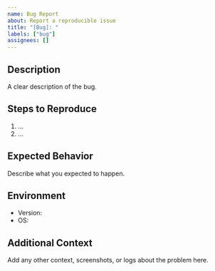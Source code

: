```yaml
---
name: Bug Report
about: Report a reproducible issue
title: "[Bug]: "
labels: ["bug"]
assignees: []
---
```


## Description
A clear description of the bug.

## Steps to Reproduce
1. ...
2. ...

## Expected Behavior
Describe what you expected to happen.

## Environment
- Version: 
- OS: 

## Additional Context
Add any other context, screenshots, or logs about the problem here.
